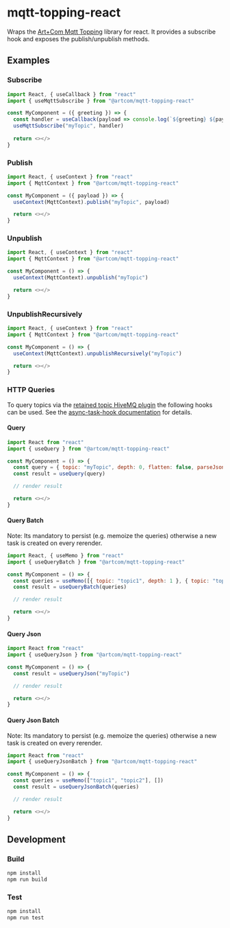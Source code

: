 # mqtt-topping-react

Wraps the [Art+Com Mqtt Topping](https://www.npmjs.com/package/@artcom/mqtt-topping) library for react. It provides a subscribe hook and exposes the publish/unpublish methods.

## Examples

### Subscribe

```javascript
import React, { useCallback } from "react"
import { useMqttSubscribe } from "@artcom/mqtt-topping-react"

const MyComponent = ({ greeting }) => {
  const handler = useCallback(payload => console.log(`${greeting} ${payload}`), [greeting])
  useMqttSubscribe("myTopic", handler)
  
  return <></>
}
```

### Publish

```javascript
import React, { useContext } from "react"
import { MqttContext } from "@artcom/mqtt-topping-react"

const MyComponent = ({ payload }) => {
  useContext(MqttContext).publish("myTopic", payload)

  return <></>
}
```

### Unpublish

```javascript
import React, { useContext } from "react"
import { MqttContext } from "@artcom/mqtt-topping-react"

const MyComponent = () => {
  useContext(MqttContext).unpublish("myTopic")

  return <></>
}
```

### UnpublishRecursively

```javascript
import React, { useContext } from "react"
import { MqttContext } from "@artcom/mqtt-topping-react"

const MyComponent = () => {
  useContext(MqttContext).unpublishRecursively("myTopic")

  return <></>
}
```

### HTTP Queries

To query topics via the [retained topic HiveMQ plugin](https://github.com/artcom/hivemq-retained-message-query-plugin) the following hooks can be used. See the [async-task-hook documentation](https://github.com/artcom/async-task-hook) for details.

#### Query

```javascript
import React from "react"
import { useQuery } from "@artcom/mqtt-topping-react"

const MyComponent = () => {
  const query = { topic: "myTopic", depth: 0, flatten: false, parseJson: true }
  const result = useQuery(query)

  // render result

  return <></>
}
```

#### Query Batch

Note: Its mandatory to persist (e.g. memoize the queries) otherwise a new task is created on every rerender.

```javascript
import React, { useMemo } from "react"
import { useQueryBatch } from "@artcom/mqtt-topping-react"

const MyComponent = () => {
  const queries = useMemo([{ topic: "topic1", depth: 1 }, { topic: "topic2", depth: 0 }], [])
  const result = useQueryBatch(queries)

  // render result

  return <></>
}
```

#### Query Json

```javascript
import React from "react"
import { useQueryJson } from "@artcom/mqtt-topping-react"

const MyComponent = () => {
  const result = useQueryJson("myTopic")

  // render result

  return <></>
}
```

#### Query Json Batch

Note: Its mandatory to persist (e.g. memoize the queries) otherwise a new task is created on every rerender.

```javascript
import React from "react"
import { useQueryJsonBatch } from "@artcom/mqtt-topping-react"

const MyComponent = () => {
  const queries = useMemo(["topic1", "topic2"], [])
  const result = useQueryJsonBatch(queries)

  // render result

  return <></>
}
```

## Development

### Build

```bash
npm install
npm run build
```

### Test

```bash
npm install
npm run test
```

